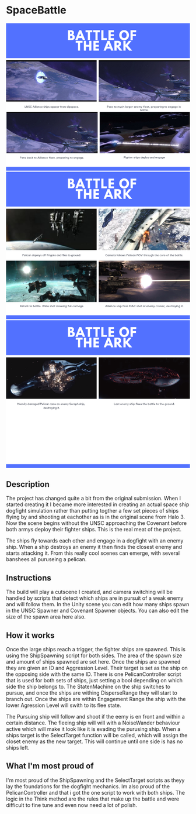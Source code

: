 # SpaceBattle

![](Images/1.png)
![](Images/2.png)
![](Images/3.png)


## Description
The project has changed quite a bit from the original submission. When I started creating it I became more interested in creating an actual space ship dogfight simulation rather than putting togther a few set pieces of ships flying by and shooting at eachother as is in the original scene from Halo 3. Now the scene begins without the UNSC approaching the Covenant before both armys deploy their fighter ships. This is the real meat of the project.

The ships fly towards each other and engage in a dogfight with an enemy ship. When a ship destroys an enemy it then finds the closest enemy and starts attacking it. From this really cool scenes can emerge, with several banshees all puruseing a pelican.

## Instructions
The build will play a cutscene I created, and camera switching will be handled by scripts that detect which ships are in pursuit of a weak enemy and will follow them. In the Unity scene you can edit how many ships spawn in the UNSC Spawner and Covenant Spawner objects. You can also edit the size of the spawn area here also.

## How it works
Once the large ships reach a trigger, the fighter ships are spawned. This is using the ShipSpawning script for both sides. The area of the spawn size and amount of ships spawned are set here. Once the ships are spawned they are given an ID and Aggression Level. Their target is set as the ship on the opposing side with the same ID. There is one PelicanController script that is used for both sets of ships, just setting a bool depending on which side the ship belongs to. The StatenMachine on the ship switches to pursue, and once the ships are withing DisperseRange they will start to branch out. Once the ships are within Engagement Range the ship with the lower Agression Level will swith to its flee state.

The Pursuing ship will follow and shoot if the eemy is en front and within a certain distance. The fleeing ship will will with a NoiseWander behaviour active which will make it look like it is evading the purusing ship. When a ships target is the SelectTarget function will be called, which will assign the closet enemy as the new target. This will continue until one side is has no ships left.

## What I'm most proud of
I'm most proud of the ShipSpawning and the SelectTarget scripts as theyy lay the foundations for the dogfight mechanics. Im also proud of the PelicanController and that i got the one script to work with both ships. The logic in the Think method are the rules that make up the battle and were difficult to fine tune and even now need a lot of polish.
